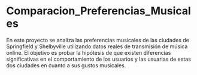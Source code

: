 # Comparacion_Preferencias_Musicales
En este proyecto se analiza las preferencias musicales de las ciudades de Springfield y Shelbyville utilizando datos reales de transmisión de música online. El objetivo es probar la hipótesis de que existen diferencias significativas en el comportamiento de los usuarios y las usuarias de estas dos ciudades en cuanto a sus gustos musicales.
